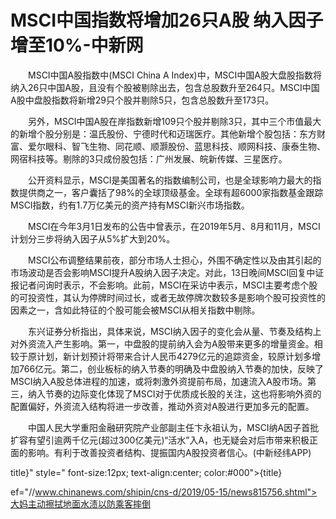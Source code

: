 # MSCI中国指数将增加26只A股 纳入因子增至10%-中新网

　　MSCI中国A股指数中(MSCI China A Index)中，MSCI中国A股大盘股指数将纳入26只中国A股，且没有个股被剔除出去，包含总股数升至264只。MSCI中国A股中盘股指数将新增29只个股并剔除5只，包含总股数升至173只。

　　另外，MSCI中国A股在岸指数新增109只个股并剔除3只，其中三个市值最大的新增个股分别是：温氏股份、宁德时代和迈瑞医疗。其他新增个股包括：东方财富、爱尔眼科、智飞生物、同花顺、顺灏股份、蓝思科技、顺网科技、康泰生物、网宿科技等。剔除的3只成份股包括：广州发展、皖新传媒、三星医疗。

　　公开资料显示，MSCI是美国著名的指数编制公司，也是全球影响力最大的指数提供商之一，客户囊括了98%的全球顶级基金。全球有超6000家指数基金跟踪MSCI指数，约有1.7万亿美元的资产持有MSCI新兴市场指数。

　　MSCI在今年3月1日发布的公告中曾表示，在2019年5月、8月和11月，MSCI计划分三步将纳入因子从5%扩大到20%。

　　MSCI公布调整结果前夜，部分市场人士担心，外围不确定性以及由其引起的市场波动是否会影响MSCI提升A股纳入因子决定。对此，13日晚间MSCI回复中证报记者问询时表示，不会影响。此前，MSCI在采访中表示，MSCI主要考虑个股的可投资性，其认为停牌时间过长，或者无故停牌次数较多是影响个股可投资性的因素之一，含如此特征的个股可能会被MSCI从相关指数中剔除。

　　东兴证券分析指出，具体来说，MSCI纳入因子的变化会从量、节奏及结构上对外资流入产生影响。第一，中盘股的提前纳入会为A股带来更多的增量资金。相较于原计划，新计划预计将带来合计人民币4279亿元的追踪资金，较原计划多增加766亿元。第二，创业板标的纳入节奏的明确及中盘股纳入节奏的加快，反映了MSCI纳入A股总体进程的加速，或将刺激外资提前布局，加速流入A股市场。第三，纳入节奏的边际变化体现了MSCI对于优质成长股的关注，这也将影响外资的配置偏好，外资流入结构将进一步改善，推动外资对A股进行更加多元的配置。

　　中国人民大学重阳金融研究院产业部副主任卞永祖认为，MSCI纳A因子首批扩容有望引逾两千亿元(超过300亿美元)“活水”入A，也无疑会对后市带来积极正面的影响。有利于改善投资者结构、提振国内A股投资者信心。(中新经纬APP)

title}" style=" font-size:12px; text-align:center; color:#000">{title}

ef="//www.chinanews.com/shipin/cns-d/2019/05-15/news815756.shtml">大妈主动擦拭地面水渍以防乘客摔倒
